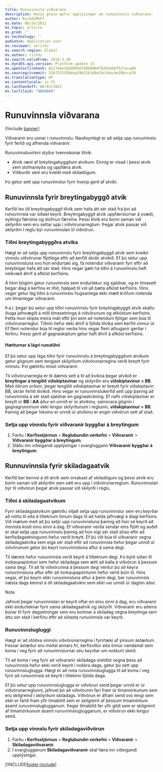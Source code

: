 ```yaml
---
title: Runuvinnsla viðvarana
description: Þessi grein gefur upplýsingar um runuvinnslu viðvarana.
author: RichdiMSFT
ms.date: 08/24/2021
ms.topic: article
ms.prod: ''
ms.technology: ''
audience: Application user
ms.reviewer: sericks
ms.search.region: Global
ms.author: richdi
ms.search.validFrom: 2018-3-30
ms.dyn365.ops.version: Platform update 15
ms.openlocfilehash: ba17ebe1bdd95b8780b99b8f82b566bf527aca89
ms.sourcegitcommit: 52b7225350daa29b1263d8e29c54ac9e20bcca70
ms.translationtype: HT
ms.contentlocale: is-IS
ms.lasthandoff: 06/03/2022
ms.locfileid: "8860069"
---
```

# <a name="batch-processing-of-alerts"></a>Runuvinnsla viðvarana

[!include [banner](../includes/banner.md)]

Viðvaranir eru unnar í runuvinnslu. Nauðsynlegt er að setja upp runuvinnslu fyrir ferlið og afhenda viðvaranir.

Runuvinnsluvirkni styður tvennskonar tilvik:

- Atvik ræst af breytingabyggðum atvikum. Einnig er vísað í þessi atvik sem stofna/eyða og uppfæra atvik.
- Viðburðir sem eru kveikt með skiladögum.

Þú getur sett upp runuvinnslur fyrir hverja gerð af atviki.

## <a name="batch-processing-for-change-based-events"></a>Runuvinnsla fyrir breytingabyggð atvik

Kerfið les öll breytingabyggð tilvik sem hafa átt sér stað frá því að runuvinnsla var síðast keyrð. Breytingabyggð atvik uppfærslurnar á svæði, eyðingu færslna og stofnun færslna. Þessi tilvik eru borin saman við skilyrðin sem eru settar upp í viðvörunarreglum. Þegar atvik passar við skilyrðin í reglu býr runuvinnslan til viðvörun.

### <a name="frequency-for-change-based-events"></a>Tíðni breytingabyggðra atvika

Hægt er að setja upp runuvinnslu fyrir breytingabyggð atvik sem kveikir vinnslu viðvörunar fljótlega eftir að kerfið skráir atvikið. Ef þú setur upp runuvinnsluna svo hún endurtaki sig, fá notendur viðvaranir fyrr eftir að breytingar hafa átt sér stað. Hins vegar gæti há tíðni á runuvinnslu haft neikvæð áhrif á afköst kerfisins.

Á hinn bóginn getur runuvinnsla sem endurtekur sig sjaldnar, og er tímasett þegar álag á kerfinu er lítið, hjálpað til við að bæta afköst kerfisins. Hins vegar getur lág tíðni á runuvinnslu hugsanlega ekki mætt kröfum notenda um tímanlegar viðvaranir.

Þ.a.l. þegar þú setur upp tíðni runuvinnslu fyrir breytingabyggð atvik skaltu íhuga jafnvægið á milli tímasetninga á viðvörunum og afköstum kerfisins. Þetta mun skipta meira máli eftir því sem að notendum fjölgar sem búa til viðvörunarreglur. Tíðnin hefur ekki áhrif á fjölda tilvika sem kerfið vinnur úr. Ef fleiri notendur búa til reglur verða hins vegar fleiri athuganir gerðar í ferlinu. Þessi gerð af gagnaskiptum getur haft áhrif á afköst kerfisins.

#### <a name="the-risks-of-low-batch-frequency"></a>Hætturnar á lágri runutíðni

Ef þú setur upp lága tíðni fyrir runuvinnslu á breytingabyggðum atvikum getur gögnum sem tengjast skilyrðum viðvörunarreglna verið breytt fyrir vinnslu. Því gætirðu misst viðvaranir.

Til viðvörunarregla er til dæmis sett á til að kvikna þegar atvikið er **breytingar á tengilið viðskiptavinar** og skilyrðin eru **viðskiptavinur = BB**. Með öðrum orðum, þegar tengilið viðskiptavinar er breytt fyrir viðskiptavin BB, skráir ferlið tilvikið. Hins vegar er runuvinnslukerfið sett upp þannig að runuvinnsla á sér stað sjaldnar en gagnaskráning. Ef nafn viðskiptavinar er breytt úr **BB** í **AA** áður en unnið er úr atvikinu, samsvara gögnin í gagnagrunninum ekki lengur skilyrðunum í reglunni, **viðskiptavinur = BB**. Þannig að þegar loksins er unnið úr atvikinu er engin viðvörun sett af stað.

### <a name="set-up-processing-for-change-based-alerts"></a>Setja upp vinnslu fyrir viðvaranir byggðar á breytingum

1. Farðu í **Kerfisstjórnun** &gt; **Reglubundin verkefni** &gt; **Viðvaranir** &gt; **Viðvaranir byggðar á breytingum**.
2. Sláðu inn viðeigandi upplýsingar í svargluggann **Viðvaranir byggðar á breytingum**.

## <a name="batch-processing-for-due-date-events"></a>Runnuvinnsla fyrir skiladagaatvik

Kerfið ber kennsl á öll atvik sem orsakast af skiladögum og þessi atvik eru borin saman við skilyrðin sem sett eru upp í viðvörunarreglum. Runuvinnslan býr til viðvörun þegar atvik passar við skilyrði í reglu.

### <a name="frequency-for-due-date-events"></a>Tíðni á skiladagaatvikum

Fyrir skiladagaatvikum gætirðu viljað setja upp runuvinnslur sem eru keyrðar að nóttu til eða á tilteknum tímum dags til að halda jafnvægi á álagi kerfisins. Við mælum með að þú setjir upp runuvinnsluna þannig að hún sé keyrð að minnsta kosti einu sinni á dag. Ef viðvaranir verða sendar eins fljótt og auðið er skal setja upp runuvinnslu þannig að hún eigi sér stað strax eftir að kerfisdagsetningunni hefur verið breytt. Ef þú vilt búa til viðvaranir vegna skiladagaatvika sem eiga sér stað eftir að runuvinnsla hefur þegar unnið úr viðvörunum getur þú keyrt runuvinnsluna aftur á sama degi.

Til dæmis hefur runuvinnsla verið keyrð á tilteknum degi. Þú býrð síðan til innkaupapöntun sem hefur skiladaga sem ætti að kalla á viðvörun á þessum sama degi. Til að fá viðvörunina á þessum degi verður þú að keyra runuvinnsluna aftur eftir að innkaupapöntunin hefur verið búin til. Hins vegar, ef þú keyrir ekki runuvinnsluna aftur á þeim degi, ber runuvinnsla næsta dags kennsl á öll skiladagaatvikin sem ekki var unnið úr daginn áður.

> [!NOTE]
> Jafnvel þegar runuvinnslan er keyrð oftar en einu sinni á dag, eru viðvaranir ekki endurteknar fyrir sama skiladagaatvik og skilyrði. Viðvaranir eru aðeins búnar til fyrir dagsetningar sem eru komnar á skiladag vegna breytinga sem áttu sér stað í kerfinu eftir að síðasta runuvinnsla var keyrð.

### <a name="batch-processing-window"></a>Runuvinnslugluggi

Hægt er að stöðva vinnslu viðvörunarreglna í fyrirtæki af ýmsum ástæðum. Þessar ástæður eru meðal annars frí, kerfisvillur eða önnur vandamál sem koma í veg fyrir að runuvinnslurnar séu keyrðar um nokkurt skeið.

Til að koma í veg fyrir að viðvaranir skiladaga úreldist vegna þess að runuvinnsla hefur ekki verið keyrð í nokkra daga, getur þú sett upp runuvinnsluglugga. Hægt er að nota runuvinnsluglugga til að koma í veg fyrir að runuvinnsla sé keyrð í tiltekinn fjölda daga.

Ef þú setur upp runuvinnsluglugga er viðvörun send þegar unnið er úr viðvörunarreglunni, jafnvel þó að viðvörunin fari fram úr tímamörkunum sem eru skilgreind í skilyrðum skiladags. Viðvörun er áfram send svo lengi sem ekki er farið fram yfir tímabilið sem er skilgreint af þessum tímamörkum ásamt runuvinnsluglugganum. Þegar tímabilið fer yfir gildi sem er skilgreint af tímamörkunum ásamt runuvinnsluglugganum, er viðvörun ekki lengur send.

### <a name="set-up-processing-for-due-date-alerts"></a>Setja upp vinnslu fyrir skiladagaviðvörun

1. Farðu í **Kerfisstjórnun** &gt; **Reglubundin verkefni** &gt; **Viðvaranir** &gt; **Skiladagaviðvaranir**.
2. Í svarglugganum **Skiladagaviðvaranir** skal færa inn viðeigandi upplýsingar.


[!INCLUDE[footer-include](../../../includes/footer-banner.md)]
